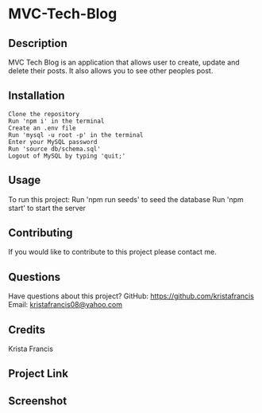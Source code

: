 # MVC-Tech-Blog

## Description

MVC Tech Blog is an application that allows user to create, update and delete their posts.  It also allows you to see other peoples post.

## Installation

    Clone the repository
    Run 'npm i' in the terminal
    Create an .env file
    Run 'mysql -u root -p' in the terminal
    Enter your MySQL password
    Run 'source db/schema.sql'
    Logout of MySQL by typing 'quit;'
    
## Usage

To run this project:
    Run 'npm run seeds' to seed the database
    Run 'npm start' to start the server

## Contributing

If you would like to contribute to this project please contact me.

## Questions

Have questions about this project?
GitHub: https://github.com/kristafrancis
Email: kristafrancis08@yahoo.com

## Credits

Krista Francis

## Project Link



## Screenshot

